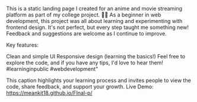 This is a static landing page I created for an anime and movie streaming platform as part of my college project. 🎥🍿 As a beginner in web development, this project was all about learning and experimenting with frontend design. It's not perfect, but every step taught me something new! Feedback and suggestions are welcome as I continue to improve.

Key features:

Clean and simple UI
Responsive design (learning the basics!)
Feel free to explore the code, and if you have any tips, I'd love to hear them! #learninginpublic #webdevelopment"

This caption highlights your learning process and invites people to view the code, share feedback, and support your growth.
Live Demo: https://meankit18.github.io/FInal-p/
